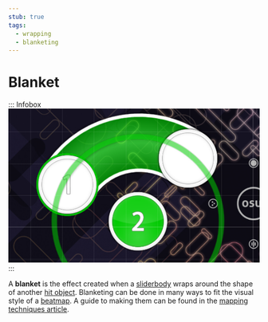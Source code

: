 ```yaml
---
stub: true
tags:
  - wrapping
  - blanketing
---
```


# Blanket

::: Infobox
![](img/blanket.png "A blanket of hit object 2 using the sliderbody of hit object 1")
:::

A **blanket** is the effect created when a [sliderbody](/wiki/Hit_object/Sliderbody) wraps around the shape of another [hit object](/wiki/Hit_object). Blanketing can be done in many ways to fit the visual style of a [beatmap](/wiki/Beatmap). A guide to making them can be found in the [mapping techniques article](/wiki/Mapping_techniques/Making_good_sliders#beat-blankets).
